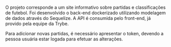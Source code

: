 O projeto corresponde a um site informativo sobre partidas e classificações de futebol. Foi desenvolvido o back-end dockerizado utilizando modelagem de dados através do Sequelize. A API é consumida pelo front-end, já provido pela equipe da Trybe.

Para adicionar novas partidas, é necessário apresentar o token, devendo a pessoa usuária estar logada para efetuar as alterações.
